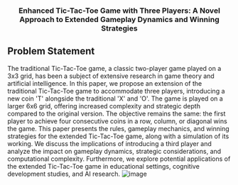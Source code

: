 <div align="center">
  <h3 align="center">Enhanced Tic-Tac-Toe Game with Three Players: A Novel Approach to Extended Gameplay Dynamics and Winning Strategies</h3>
</div>

## Problem Statement
The traditional Tic-Tac-Toe game, a classic two-player game played on a 3x3 grid, has been a subject of extensive research in game theory and artificial intelligence. In this paper, we propose an extension of the traditional Tic-Tac-Toe game to accommodate three players, introducing a new coin 'T' alongside the traditional 'X' and 'O'. The game is played on a larger 6x6 grid, offering increased complexity and strategic depth compared to the original version. The objective remains the same: the first player to achieve four consecutive coins in a row, column, or diagonal wins the game. This paper presents the rules, gameplay mechanics, and winning strategies for the extended Tic-Tac-Toe game, along with a simulation of its working. We discuss the implications of introducing a third player and analyze the impact on gameplay dynamics, strategic considerations, and computational complexity. Furthermore, we explore potential applications of the extended Tic-Tac-Toe game in educational settings, cognitive development studies, and AI research.
![image](https://github.com/TrishamBP/TicTacToe-MiniMax-Game-Playing/assets/91331117/71a62f9b-c17d-4daf-9508-f1ac6fdd16e3)
